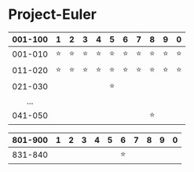 # Project-Euler

| 001-100 |    1   |    2   |    3   |    4   |    5   |    6   |    7   |    8   |    9   |    0   |
| :-----: | :----: | :----: | :----: | :----: | :----: | :----: | :----: | :----: | :----: | :----: |
| 001-010 | :star: | :star: | :star: | :star: | :star: | :star: | :star: | :star: | :star: | :star: |
| 011-020 | :star: | :star: | :star: | :star: | :star: | :star: | :star: | :star: | :star: | :star: |
| 021-030 |        |        |        |        | :star: |        |        |        |        |        |
|   ...   |        |        |        |        |        |        |        |        |        |        |
| 041-050 |        |        |        |        |        |        |        | :star: |        |        |

| 801-900 |    1   |    2   |    3   |    4   |    5   |    6   |    7   |    8   |    9   |    0   |
| :-----: | :----: | :----: | :----: | :----: | :----: | :----: | :----: | :----: | :----: | :----: |
| 831-840 |        |        |        |        |        | :star: |        |        |        |        |
